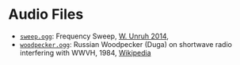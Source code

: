 # Audio Files

* [`sweep.ogg`](sweep.ogg): Frequency Sweep, [W. Unruh 2014](http://www.theory.physics.ubc.ca/341-current/sweep.html),
* [`woodpecker.ogg`](woodpecker.ogg): Russian Woodpecker (Duga) on shortwave radio interfering with WWVH, 1984, [Wikipedia](https://commons.wikimedia.org/wiki/File:Woodpecker.ogg)
